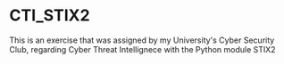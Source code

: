 # CTI_STIX2

This is an exercise that was assigned by my University's Cyber Security Club,
regarding Cyber Threat Intellignece with the Python module STIX2

